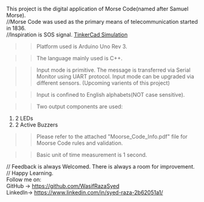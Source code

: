 
This project is the digital application of Morse Code(named after Samuel Morse).</br>
//Morse Code was used as the primary means of telecommunication started in 1836.<br>
//Inspiration is SOS signal.
<a href="https://www.tinkercad.com/things/5l4kdT5VTNn">TinkerCad Simulation</a>

>> Platform used is Arduino Uno Rev 3.

>> The language mainly used is C++.

>> Input mode is primitive. The message is transferred via Serial Monitor using UART protocol.
   Input mode can be upgraded via different sensors. (Upcoming varients of this project)
   
>> Input is confined to English alphabets(NOT case sensitive).

>> Two output components are used:
   1. 2 LEDs
   2. 2 Active Buzzers 

>> Please refer to the attached "Moorse_Code_Info.pdf" file for Moorse Code rules and validation.

>> Basic unit of time measurement is 1 second.

// Feedback is always Welcomed. There is always a room for improvement.</br>
// Happy Learning.</br>
Follow me on:</br> 
GitHub  -> https://github.com/WasifRazaSyed</br>
LinkedIn-> https://www.linkedin.com/in/syed-raza-2b62051a1/
